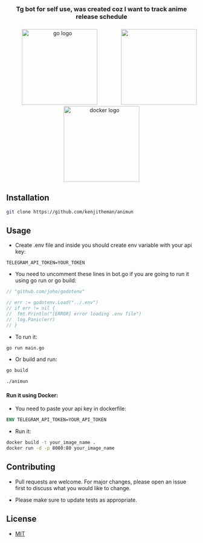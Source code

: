 <h3 align="center">Tg bot for self use, was created coz I want to track anime release schedule</h3>

###

<img align="right" height="200" src="https://media.tenor.com/6VJldkd3beMAAAAC/kaori-miyazono-kousei-arima.gif"  />

###

<div align="center">
  <img src="https://cdn.jsdelivr.net/gh/devicons/devicon/icons/go/go-original.svg" height="200" alt="go logo"  />
  <img width="15" />
  <img src="https://cdn.jsdelivr.net/gh/devicons/devicon/icons/docker/docker-original.svg" height="200" alt="docker logo"  />
</div>

###

## Installation

```sh
git clone https://github.com/kenjitheman/animun
```

## Usage

- Create .env file and inside you should create env variable with your api key:

```.env
TELEGRAM_API_TOKEN=YOUR_TOKEN
```

- You need to uncomment these lines in bot.go if you are going to run it using go run or go build:

```go
// "github.com/joho/godotenv"
```

```go
// err := godotenv.Load("../.env")
// if err != nil {
// 	fmt.Println("[ERROR] error loading .env file")
// 	log.Panic(err)
// }
```

- To run it:

```sh
go run main.go
```

- Or build and run:

```sh
go build
```

```sh
./animun
```

#### Run it using Docker:

- You need to paste your api key in dockerfile:

```dockerfile
ENV TELEGRAM_API_TOKEN=YOUR_API_TOKEN
```

- Run it:

```sh
docker build -t your_image_name .
docker run -d -p 8080:80 your_image_name
```

## Contributing

- Pull requests are welcome. For major changes, please open an issue first
to discuss what you would like to change.

- Please make sure to update tests as appropriate.

## License

- [MIT](./LICENSE)
